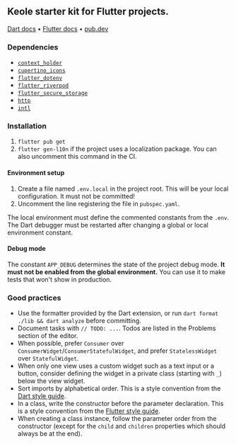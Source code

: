 ## Keole starter kit for Flutter projects.

[Dart docs](https://dart.dev/guides) • [Flutter docs](https://docs.flutter.dev) • [pub.dev](https://pub.dev)

### Dependencies

- [`context_holder`](https://pub.dev/documentation/context_holder/latest)
- [`cupertino_icons`](https://api.flutter.dev/flutter/cupertino/CupertinoIcons-class.html)
- [`flutter_dotenv`](https://pub.dev/documentation/flutter_dotenv/latest)
- [`flutter_riverpod`](https://riverpod.dev/docs/getting_started)
- [`flutter_secure_storage`](https://pub.dev/documentation/flutter_secure_storage/latest)
- [`http`](https://pub.dev/documentation/http/latest)
- [`intl`](https://pub.dev/documentation/intl/latest)

### Installation

1. `flutter pub get`
2. `flutter gen-l10n` if the project uses a localization package. You can also uncomment this command in the CI.

#### Environment setup

1. Create a file named `.env.local` in the project root. This will be your local configuration. It must not be committed!
2. Uncomment the line registering the file in `pubspec.yaml`.

The local environment must define the commented constants from the `.env`. The Dart debugger must be restarted after changing a global or local environment constant.

#### Debug mode

The constant `APP_DEBUG` determines the state of the project debug mode. **It must not be enabled from the global environment.** You can use it to make tests that won't show in production.

### Good practices

- Use the formatter provided by the Dart extension, or run `dart format ./lib && dart analyze` before committing.
- Document tasks with `// TODO: ...`. Todos are listed in the Problems section of the editor.
- When possible, prefer `Consumer` over `ConsumerWidget`/`ConsumerStatefulWidget`, and prefer `StatelessWidget` over `StatefulWidget`.
- When only one view uses a custom widget such as a text input or a button, consider defining the widget in a private class (starting with `_`) below the view widget.
- Sort imports by alphabetical order. This is a style convention from the [Dart style guide](https://dart.dev/guides/language/effective-dart/style#do-sort-sections-alphabetically).
- In a class, write the constructor before the parameter declaration. This is a style convention from the [Flutter style guide](https://github.com/flutter/flutter/wiki/Style-guide-for-Flutter-repo#constructors-come-first-in-a-class).
- When creating a class instance, follow the parameter order from the constructor (except for the `child` and `children` properties which should always be at the end).